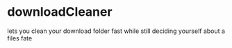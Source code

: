 # downloadCleaner
 lets you clean your download folder fast while still deciding yourself about a files fate
